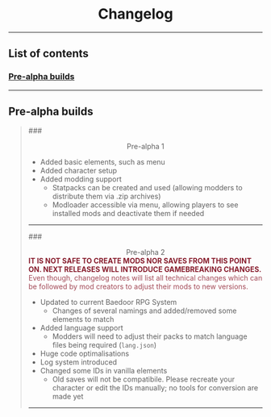 # <center>Changelog</center>

---

## List of contents
### [Pre-alpha builds](changelog.md#pre-alpha-builds)

---
## Pre-alpha builds
> ###<center>Pre-alpha 1</center>
> - Added basic elements, such as menu
> - Added character setup
> - Added modding support
>   - Statpacks can be created and used (allowing modders to distribute them via .zip archives)
>   - Modloader accessible via menu, allowing players to see installed mods and deactivate them if needed
> ---
> ###<center>Pre-alpha 2</center>
> **<span style="color:#871C2C">IT IS NOT SAFE TO CREATE MODS NOR SAVES FROM THIS POINT ON. NEXT RELEASES WILL INTRODUCE GAMEBREAKING CHANGES.</span>**  
> <span style="color:#A44B58">Even though, changelog notes will list all technical changes which can be followed by mod creators to adjust their mods to new versions.</span>
> 
> - Updated to current Baedoor RPG System
>   - Changes of several namings and added/removed some elements to match
> - Added language support
>   - Modders will need to adjust their packs to match language files being required (`lang.json`)
> - Huge code optimalisations
> - Log system introduced
> - Changed some IDs in vanilla elements
>   - Old saves will not be compatibile. Please recreate your character or edit the IDs manually; no tools for conversion are made yet
> ---